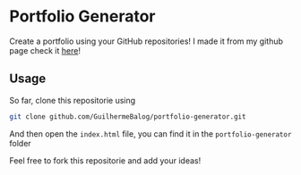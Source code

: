 # Portfolio Generator

Create a portfolio using your GitHub repositories!
I made it from my github page check it [here](https://guilhermebalog.github.io)!

## Usage

So far, clone this repositorie using 

```bash
git clone github.com/GuilhermeBalog/portfolio-generator.git
```

And then open the `index.html` file, you can find it in the `portfolio-generator` folder

Feel free to fork this repositorie and add your ideas!